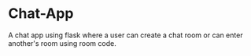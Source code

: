 # Chat-App
A chat app using flask where a user can create a chat room or can enter another's room using room code.
